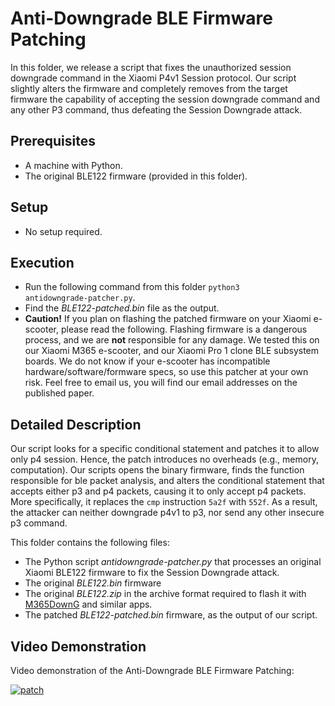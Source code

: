 # Anti-Downgrade BLE Firmware Patching

In this folder, we release a script that fixes the unauthorized session downgrade command in the Xiaomi P4v1 Session protocol. Our script slightly alters the firmware and completely removes from the target firmware the capability of accepting the session downgrade command and any other P3 command, thus defeating the Session Downgrade attack.

## Prerequisites
* A machine with Python.
* The original BLE122 firmware (provided in this folder).

## Setup
* No setup required.

## Execution
* Run the following command from this folder <code>python3 antidowngrade-patcher.py</code>.
* Find the *BLE122-patched.bin* file as the output. 
* **Caution!** If you plan on flashing the patched firmware on your Xiaomi e-scooter, please read the following. Flashing firmware is a dangerous process, and we are **not** responsible for any damage. We tested this on our Xiaomi M365 e-scooter, and our Xiaomi Pro 1 clone BLE subsystem boards. We do not know if your e-scooter has incompatible hardware/software/formware specs, so use this patcher at your own risk. Feel free to email us, you will find our email addresses on the published paper.

## Detailed Description
Our script looks for a specific conditional statement and patches it to allow only p4 session. Hence, the patch introduces no overheads (e.g., memory, computation). Our scripts opens the binary firmware, finds the function responsible for ble packet analysis, and alters the conditional statement that accepts either p3 and p4 packets, causing it to only accept p4 packets. More specifically, it replaces the <code>cmp</code> instruction <code>5a2f</code> with <code>552f</code>. As a result, the attacker can neither downgrade p4v1 to p3, nor send any other insecure p3 command.

This folder contains the following files:
* The Python script *antidowngrade-patcher.py* that processes an original Xiaomi BLE122 firmware to fix the Session Downgrade attack.
* The original *BLE122.bin* firmware
* The original *BLE122.zip* in the archive format required to flash it with [M365DownG](https://play.google.com/store/apps/details?id=com.m365downgrade) and similar apps.
* The patched *BLE122-patched.bin* firmware, as the output of our script.

## Video Demonstration

Video demonstration of the Anti-Downgrade BLE Firmware Patching:

[![patch](http://img.youtube.com/vi/r_MYs0fc1Ak/0.jpg)](https://www.youtube.com/shorts/r_MYs0fc1Ak)
